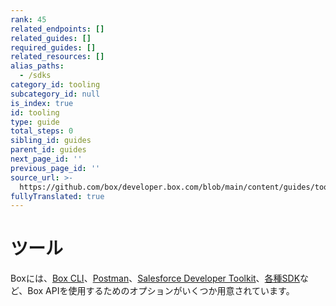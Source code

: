 ```yaml
---
rank: 45
related_endpoints: []
related_guides: []
required_guides: []
related_resources: []
alias_paths:
  - /sdks
category_id: tooling
subcategory_id: null
is_index: true
id: tooling
type: guide
total_steps: 0
sibling_id: guides
parent_id: guides
next_page_id: ''
previous_page_id: ''
source_url: >-
  https://github.com/box/developer.box.com/blob/main/content/guides/tooling/index.md
fullyTranslated: true
---
```

# ツール

Boxには、[Box CLI][cli]、[Postman][postman]、[Salesforce Developer Toolkit][sdt]、[各種SDK][sdks]など、Box APIを使用するためのオプションがいくつか用意されています。

[cli]: g://cli

[postman]: g://tooling/postman

[sdt]: g://tooling/salesforce-toolkit

[sdks]: g://tooling/sdks